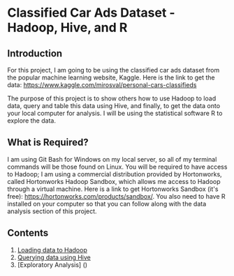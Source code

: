 # Classified Car Ads Dataset - Hadoop, Hive, and R

## Introduction
For this project, I am going to be using the classified car ads dataset from the popular machine learning website, Kaggle. Here is the link to get the data: https://www.kaggle.com/mirosval/personal-cars-classifieds

The purpose of this project is to show others how to use Hadoop to load data, query and table this data using Hive, and finally, to get the data onto your local computer for analysis. I will be using the statistical software R to explore the data.

## What is Required?
I am using Git Bash for Windows on my local server, so all of my terminal commands will be those found on Linux. You will be required to have access to Hadoop; I am using a commercial distribution provided by Hortonworks, called Hortonworks Hadoop Sandbox, which allows me access to Hadoop through a virtual machine. Here is a link to get Hortonworks Sandbox (it's free): https://hortonworks.com/products/sandbox/. You also need to have R installed on your computer so that you can follow along with the data analysis section of this project.

## Contents
1. [Loading data to Hadoop](https://github.com/mbdata/classified_car_ads/blob/master/notebooks/load_data.md)
2. [Querying data using Hive](https://github.com/mbdata/classified_car_ads/blob/master/notebooks/query_data.md)
3. [Exploratory Analysis] ()
